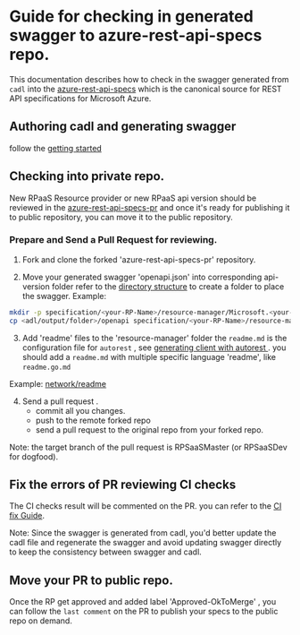 # Guide for checking in generated swagger to azure-rest-api-specs repo.
This documentation describes how to check in the swagger generated from `cadl` into the [azure-rest-api-specs](https://github.com/Azure/azure-rest-api-specs#azure-rest-api-specifications) which is the canonical source for REST API specifications for Microsoft Azure.

## Authoring cadl and generating swagger

follow the [getting started](../readme.md##Getting-Started)

## Checking into private repo.
New RPaaS Resource provider or new RPaaS api version should be reviewed in the [azure-rest-api-specs-pr](https://github.com/Azure/azure-rest-api-specs-pr) and once it's ready for publishing it to public repository, you can move it to the public repository.

### Prepare and Send a Pull Request for reviewing.

1. Fork and clone the forked 'azure-rest-api-specs-pr' repository.

2. Move your generated swagger 'openapi.json' into corresponding api-version folder
refer to the [directory structure](https://github.com/Azure/azure-rest-api-specs#directory-structure) to create a folder to place the swagger.
Example:
``` bash
mkdir -p specification/<your-RP-Name>/resource-manager/Microsoft.<your-RP-Name>/preview/2021-08-01-preview
cp <adl/output/folder>/openapi specification/<your-RP-Name>/resource-manager/Microsoft.<your-RP-Name>/preview/2021-08-01-preview
```
3. Add 'readme' files to the 'resource-manager' folder
the `readme.md` is the configuration file for `autorest` , see [generating client with autorest ](https://github.com/Azure/autorest/blob/main/docs/generate/readme.md#keeping-your-options-in-one-place-the-preferred-option). you should add a `readme.md` with multiple specific language 'readme', like `readme.go.md`

Example:
[network/readme](https://github.com/Azure/azure-rest-api-specs/blob/main/specification/network/resource-manager/readme.md)

4. Send a pull request .
   - commit all you changes.
   - push to the remote forked repo
   - send a pull request to the original repo from your forked repo.

Note:
the target branch of the pull request is RPSaaSMaster (or RPSaaSDev for dogfood).

## Fix the errors of PR reviewing CI checks
The CI checks result will be commented on the PR. you can refer to the [CI fix Guide](https://github.com/Azure/azure-rest-api-specs/blob/main/documentation/ci-fix.md). 

Note:
Since the swagger is generated from cadl, you'd better update the cadl file and regenerate the swagger and avoid updating swagger directly to keep the consistency between swagger and cadl.


## Move your PR to public repo.
Once the RP get approved and added label 'Approved-OkToMerge' , you can follow the `last comment` on the PR to publish your specs to the public repo on demand.

